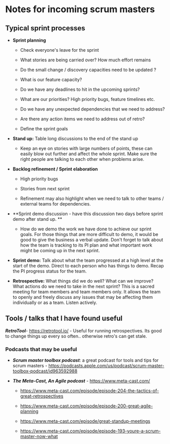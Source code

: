 # Notes for incoming scrum masters

## **Typical sprint processes**

- **Sprint planning**
    
    - Check everyone's leave for the sprint
        
    - What stories are being carried over? How much effort remains
        
    - Do the small change / discovery capacities need to be updated ?
        
    - What is our feature capacity?
        
    - Do we have any deadlines to hit in the upcoming sprints?
        
    - What are our priorities? High priority bugs, feature timelines etc.
        
    - Do we have any unexpected dependencies that we need to address?
        
    - Are there any action items we need to address out of retro?
        
    - Define the sprint goals
        
- **Stand up:** Table long discussions to the end of the stand up
    
    - Keep an eye on stories with large numbers of points, these can easily blow out further and affect the whole sprint. Make sure the right people are talking to each other when problems arise.
- **Backlog refinement / Sprint elaboration**
    
    - High priority bugs
        
    - Stories from next sprint
        
    - Refinement may also highlight when we need to talk to other teams / external teams for dependencies.
        
- **Sprint demo discussion - have this discussion two days before sprint demo after stand up. **
    
    - How do we demo the work we have done to achieve our sprint goals. For those things that are more difficult to demo, it would be good to give the business a verbal update. Don't forget to talk about how the team is tracking to its PI plan and what important work might be coming up in the next sprint.
- **Sprint demo:** Talk about what the team progressed at a high level at the start of the demo. Direct to each person who has things to demo. Recap the PI progress status for the team.
    
- **Retrospective:** What things did we do well? What can we improve? What actions do we need to take in the next sprint? This is a sacred meeting for team members and team members only. It allows the team to openly and freely discuss any issues that may be affecting them individually or as a team. Listen actively.
    

## **Tools / talks that I have found useful**

***RetroTool***\- https://retrotool.io/ \- Useful for running retrospectives. Its good to change things up every so often.. otherwise retro's can get stale.

### **Podcasts that may be useful**

- ***Scrum master toolbox podcast***: a great podcast for tools and tips for scrum masters - https://podcasts.apple.com/us/podcast/scrum-master-toolbox-podcast/id963592988
    
- ***The Meta-Cast, An Agile podcast*** \- https://www.meta-cast.com/
    
    - https://www.meta-cast.com/episode/episode-204-the-tactics-of-great-retrospectives
        
    - https://www.meta-cast.com/episode/episode-200-great-agile-planning
        
    - https://www.meta-cast.com/episode/great-standup-meetings
        
    - https://www.meta-cast.com/episode/episode-193-youre-a-scrum-master-now-what